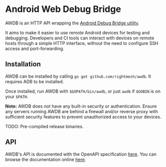 # Android Web Debug Bridge

AWDB is an HTTP API wrapping the [Android Debug Bridge utility](https://developer.android.com/studio/command-line/adb).

It aims to make it easier to use remote Android devices for testing and debugging. Developers and CI tools can interact with devices on remote hosts through a simple HTTP interface, without the need to configure SSH access and port-forwarding.

## Installation

AWDB can be installed by calling `go get github.com/rightmesh/awdb`. It requires ADB to be installed.

Once installed, run AWDB with `$GOPATH/bin/awdb`, or just `awdb` if `$GOBIN` is on your `$PATH`.

**Note:** AWDB does not have any built-in security or authentication. Ensure any servers running AWDB are behind a firewall and/or reverse proxy with sufficient security features to prevent unauthorized access to your devices.

TODO: Pre-compiled release binaries.

## API

AWDB's API is documented with the OpenAPI specification [here](api/openapi-spec/awdb.yml). You can browse the documentation online [here](https://redocly.github.io/redoc/?url=https://raw.githubusercontent.com/RightMesh/awdb/api/openapi-spec/awdb.yml).
